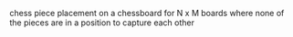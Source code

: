 chess piece placement on a chessboard for N x M boards where none of the pieces are in a position to capture each other

